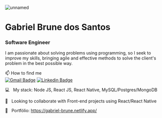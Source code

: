 ![unnamed](https://user-images.githubusercontent.com/54871907/89002575-dadbed00-d2d3-11ea-87b1-53c78129790d.gif)

# Gabriel Brune dos Santos

### Software Engineer
I am passionate about solving problems using programming, so I seek to improve my skills, bringing agile and effective methods to solve the client's problem in the best possible way.


📫 How to find me</br>
[![Gmail Badge](https://img.shields.io/badge/-gabrielbrune52@gmail.com-eb415b?style=flat-square&logo=Gmail&logoColor=white&link=mailto:gabrielbrune52@gmail.com)](mailto:gabrielbrune52@gmail.com)
[![Linkedin Badge](https://img.shields.io/badge/-Gabriel%20Brune%20dos%20Santos-4a72e0?style=flat-square&logo=Linkedin&logoColor=white&link=https://www.linkedin.com/in/gabriel-brune-dos-santos-032b9717a/)](https://www.linkedin.com/in/gabriel-brune-dos-santos-032b9717a/) 

 

 :computer: &nbsp; My stack: Node JS, React JS, React Native, MySQL/Postgres/MongoDB 
 
 :purple_heart: &nbsp; Looking to collaborate with Front-end projects using React/React Native

 💬 &nbsp; Portfólio: https://gabriel-brune.netlify.app/
